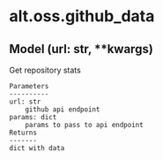 # alt.oss.github_data

## Model (url: str, **kwargs)

Get repository stats

    Parameters
    ----------
    url: str
        github api endpoint
    params: dict
        params to pass to api endpoint
    Returns
    -------
    dict with data
